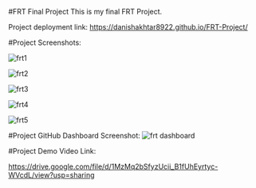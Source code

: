 #FRT Final Project
This is my final FRT Project.

Project deployment link: https://danishakhtar8922.github.io/FRT-Project/

#Project Screenshots:

![frt1](https://github.com/DanishAkhtar8922/FRT-Project/assets/113835410/b776bdc1-cd8a-4933-9008-b0ba068060de)

![frt2](https://github.com/DanishAkhtar8922/FRT-Project/assets/113835410/6883a77a-3474-40cc-965b-d8a85a4b7524)

![frt3](https://github.com/DanishAkhtar8922/FRT-Project/assets/113835410/30fee3b4-c7ff-4ffa-9cd8-effcec0a6696)

![frt4](https://github.com/DanishAkhtar8922/FRT-Project/assets/113835410/75108c32-8591-4921-9118-1dcea6fd3142)

![frt5](https://github.com/DanishAkhtar8922/FRT-Project/assets/113835410/b13233e7-6e87-4462-aa71-6253b0ad3202)


#Project GitHub Dashboard Screenshot: 
![frt dashboard](https://github.com/DanishAkhtar8922/FRT-Project/assets/113835410/03e3b1e9-ed73-472d-8f41-ce672f061ebd)

#Project Demo Video Link:

https://drive.google.com/file/d/1MzMq2bSfyzUcii_B1fUhEyrtyc-WVcdL/view?usp=sharing

